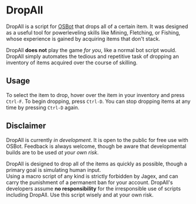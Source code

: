 # DropAll

DropAll is a script for [OSBot](http://osbot.org/) that drops all of a certain item.  It was designed as a useful tool 
for powerleveling skills like Mining, Fletching, or Fishing, whose experience is gained by acquiring items that don't 
stack.

DropAll **does not** play the game *for you*, like a normal bot script would.  DropAll simply automates the tedious and
repetitive task of dropping an inventory of items acquired over the course of skilling.


## Usage

To select the item to drop, hover over the item in your inventory and press `Ctrl-F`.  To begin dropping, press 
`Ctrl-D`.  You can stop dropping items at any time by pressing `Ctrl-D` again.


## Disclaimer

DropAll is currently *in development*.  It is open to the public for free use with OSBot.  Feedback is always welcome, 
though be aware that developmental builds are to be used *at your own risk*.

DropAll is designed to drop all of the items as quickly as possible, though a primary goal is simulating human input.  
Using a macro script of any kind is strictly forbidden by Jagex, and can carry the punishment of a permanent ban for 
your account.  DropAll's developers assume **no responsibility** for the irresponsible use of scripts including DropAll.
Use this script wisely and at your own risk.